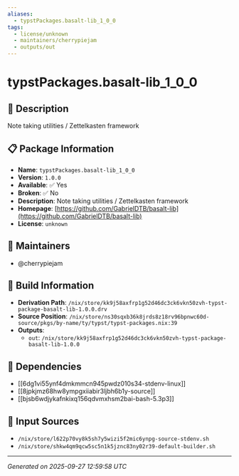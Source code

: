 ```yaml
---
aliases:
  - typstPackages.basalt-lib_1_0_0
tags:
  - license/unknown
  - maintainers/cherrypiejam
  - outputs/out
---
```


# typstPackages.basalt-lib_1_0_0

## 📝 Description

Note taking utilities / Zettelkasten framework

## 📋 Package Information

- **Name**: `typstPackages.basalt-lib_1_0_0`
- **Version**: `1.0.0`
- **Available**: ✅ Yes
- **Broken**: ✅ No
- **Description**: Note taking utilities / Zettelkasten framework
- **Homepage**: [https://github.com/GabrielDTB/basalt-lib](https://github.com/GabrielDTB/basalt-lib)
- **License**: `unknown`
## 👥 Maintainers

- @cherrypiejam


## 🔧 Build Information

- **Derivation Path**: `/nix/store/kk9j58axfrp1g52d46dc3ck6vkn50zvh-typst-package-basalt-lib-1.0.0.drv`
- **Source Position**: `/nix/store/ns30sqxb36k8jrds8z18rv96bpnwc60d-source/pkgs/by-name/ty/typst/typst-packages.nix:39`
- **Outputs**:
  - `out`:  `/nix/store/kk9j58axfrp1g52d46dc3ck6vkn50zvh-typst-package-basalt-lib-1.0.0`

## 🔗 Dependencies

- [[6dg1vi55ynf4dmkmmcn945pwdz010s34-stdenv-linux]]
- [[8jpkjmz68hw8ympgxiiabir3ljbh6b1y-source]]
- [[bjsb6wdjykafnkixq156qdvmxhsm2bai-bash-5.3p3]]

## 📁 Input Sources

- `/nix/store/l622p70vy8k5sh7y5wizi5f2mic6ynpg-source-stdenv.sh`
- `/nix/store/shkw4qm9qcw5sc5n1k5jznc83ny02r39-default-builder.sh`

---
*Generated on 2025-09-27 12:59:58 UTC*
